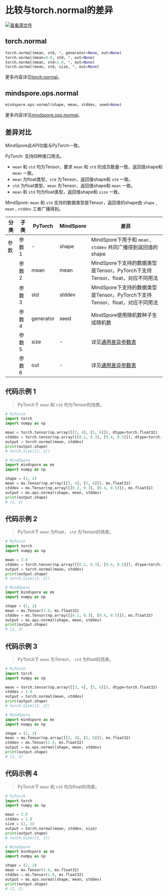 # 比较与torch.normal的差异

[![查看源文件](https://mindspore-website.obs.cn-north-4.myhuaweicloud.com/website-images/master/resource/_static/logo_source.png)](https://gitee.com/mindspore/docs/blob/master/docs/mindspore/source_zh_cn/note/api_mapping/pytorch_diff/normal.md)

## torch.normal

```python
torch.normal(mean, std, *, generator=None, out=None)
torch.normal(mean=0.0, std, *, out=None)
torch.normal(mean, std=1.0, *, out=None)
torch.normal(mean, std, size, *, out=None)
```

更多内容详见[torch.normal](https://pytorch.org/docs/1.8.1/generated/torch.normal.html)。

## mindspore.ops.normal

```python
mindspore.ops.normal(shape, mean, stddev, seed=None)
```

更多内容详见[mindspore.ops.normal](https://www.mindspore.cn/docs/zh-CN/master/api_python/ops/mindspore.ops.normal.html)。

## 差异对比

MindSpore此API功能与PyTorch一致。

PyTorch: 支持四种接口用法。

- `mean` 和 `std` 均为Tensor，要求 `mean` 和 `std` 的成员数量一致，返回值shape和 `mean` 一致。
- `mean` 为float类型，`std` 为Tensor，返回值shape和 `std` 一致。
- `std` 为float类型，`mean` 为Tensor，返回值shape和 `mean` 一致。
- `mean` 和 `std` 均为float类型，返回值shape和 `size` 一致。

MindSpore: `mean` 和 `std` 支持的数据类型是Tensor，返回值的shape由 `shape` , `mean` , `stddev` 三者广播得到。

| 分类       | 子类         | PyTorch      | MindSpore      | 差异          |
| ---------- | ------------ | ------------ | ---------      | ------------- |
| 参数       | 参数 1       | -             | shape         | MindSpore下用于和 `mean` , `stddev` 共同广播得到返回值的shape |
|            | 参数 2       | mean          | mean          | MindSpore下支持的数据类型是Tensor。PyTorch下支持Tensor、float，对应不同用法 |
|            | 参数 3       | std           | stddev        | MindSpore下支持的数据类型是Tensor。PyTorch下支持Tensor、float，对应不同用法 |
|            | 参数 4       | generator     | seed          | MindSpore使用随机数种子生成随机数 |
|            | 参数 5       | size          | -             | 详见[通用差异参数表](https://www.mindspore.cn/docs/zh-CN/master/note/api_mapping/pytorch_api_mapping.html#通用差异参数表) |
|            | 参数 6       | out           | -             | 详见[通用差异参数表](https://www.mindspore.cn/docs/zh-CN/master/note/api_mapping/pytorch_api_mapping.html#通用差异参数表) |

## 代码示例 1

> PyTorch下 `mean` 和 `std` 均为Tensor的场景。

```python
# PyTorch
import torch
import numpy as np

mean = torch.tensor(np.array([[3, 4], [5, 6]]), dtype=torch.float32)
stddev = torch.tensor(np.array([[0.2, 0.3], [0.4, 0.5]]), dtype=torch.float32)
output = torch.normal(mean, stddev)
print(output.shape)
# torch.Size([2, 2])

# MindSpore
import mindspore as ms
import numpy as np

shape = (2, 2)
mean = ms.Tensor(np.array([[3, 4], [5, 6]]), ms.float32)
stddev = ms.Tensor(np.array([[0.2, 0.3], [0.4, 0.5]]), ms.float32)
output = ms.ops.normal(shape, mean, stddev)
print(output.shape)
# (2, 2)
```

## 代码示例 2

> PyTorch下 `mean` 为float， `std` 为Tensor的场景。

```python
# PyTorch
import torch
import numpy as np

mean = 3.0
stddev = torch.tensor(np.array([[0.2, 0.3], [0.4, 0.5]]), dtype=torch.float32)
output = torch.normal(mean, stddev)
print(output.shape)
# torch.Size([2, 2])

# MindSpore
import mindspore as ms
import numpy as np

shape = (2, 2)
mean = ms.Tensor(3.0, ms.float32)
stddev = ms.Tensor(np.array([[0.2, 0.3], [0.4, 0.5]]), ms.float32)
output = ms.ops.normal(shape, mean, stddev)
print(output.shape)
# (2, 2)
```

## 代码示例 3

> PyTorch下 `mean` 为Tensor， `std` 为float的场景。

```python
# PyTorch
import torch
import numpy as np

mean = torch.tensor(np.array([[3, 4], [5, 6]]), dtype=torch.float32)
stddev = 1.0
output = torch.normal(mean, stddev)
print(output.shape)
# torch.Size([2, 2])

# MindSpore
import mindspore as ms
import numpy as np

shape = (2, 2)
mean = ms.Tensor(np.array([[3, 4], [5, 6]]), ms.float32)
stddev = ms.Tensor(1.0, ms.float32)
output = ms.ops.normal(shape, mean, stddev)
print(output.shape)
# (2, 2)
```

## 代码示例 4

> PyTorch下 `mean` 和 `std` 均为float的场景。

```python
# PyTorch
import torch
import numpy as np

mean = 3.0
stddev = 1.0
size = (2, 2)
output = torch.normal(mean, stddev, size)
print(output.shape)
# torch.Size([2, 2])

# MindSpore
import mindspore as ms
import numpy as np

shape = (2, 2)
mean = ms.Tensor(3.0, ms.float32)
stddev = ms.Tensor(1.0, ms.float32)
output = ms.ops.normal(shape, mean, stddev)
print(output.shape)
# (2, 2)
```
